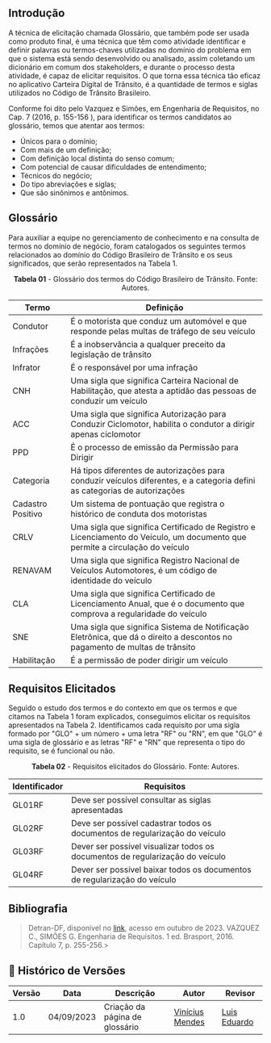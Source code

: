## Introdução
A técnica de elicitação chamada Glossário, que também pode ser usada como produto final, é uma técnica que têm como atividade identificar e definir palavras ou termos-chaves utilizadas no domínio do problema em que o sistema está sendo desenvolvido ou analisado, assim coletando um dicionário em comum dos stakeholders, e durante o processo desta atividade, é capaz de elicitar requisitos. O que torna essa técnica tão eficaz no aplicativo Carteira Digital de Trânsito, é a quantidade de termos e siglas utilizados no Código de Trânsito Brasileiro.

Conforme foi dito pelo Vazquez e Simões, em  Engenharia de Requisitos, no Cap. 7 (2016, p. 155-156  ), para identificar os termos candidatos ao glossário, temos que atentar aos termos:
- Únicos para o domínio;
- Com mais de um definição;
- Com definição local distinta do senso comum;
- Com potencial de causar dificuldades de entendimento;
- Técnicos do negócio;
- Do tipo abreviações e siglas;
- Que são sinônimos e antônimos.

## Glossário
Para auxiliar a equipe no gerenciamento de conhecimento e na consulta de termos no domínio de negócio, foram catalogados os seguintes termos relacionados ao domínio do Código Brasileiro de Trânsito e os seus significados, que serão representados na Tabela 1.

<p align="center"><b>Tabela 01</b> - Glossário dos termos do Código Brasileiro de Trânsito. Fonte: Autores.</p>

| Termo | Definição |
|-------|-----------|
|Condutor|É o motorista que conduz um automóvel e que responde pelas multas de tráfego de seu veículo |
|Infrações|É a inobservância a qualquer preceito da legislação de trânsito|
|Infrator|É o responsável por uma infração |
|CNH|Uma sigla que significa Carteira Nacional de Habilitação, que atesta a aptidão das pessoas de conduzir um veículo |
|ACC|Uma sigla que significa Autorização para Conduzir Ciclomotor, habilita o condutor a dirigir apenas ciclomotor |
|PPD|É o processo de emissão da Permissão para Dirigir |
|Categoria| Há tipos diferentes de autorizações para conduzir veículos diferentes, e a categoria defini as categorias de autorizações |
|Cadastro Positivo| Um sistema de pontuação que registra o histórico de conduta dos motoristas |
|CRLV| Uma sigla que significa Certificado de Registro e Licenciamento do Veículo, um documento que permite a circulação do veículo |
|RENAVAM| Uma sigla que significa Registro Nacional de Veículos Automotores, é um código de identidade do veículo |
|CLA|Uma sigla que significa Certificado de Licenciamento Anual, que é o documento que comprova a regularidade do veículo |
|SNE|Uma sigla que significa Sistema de Notificação Eletrônica, que dá o direito a descontos no pagamento de multas de trânsito |
|Habilitação| É a permissão de poder dirigir um veículo |

## Requisitos Elicitados
Seguido o estudo dos termos e do contexto em que os termos e que citamos na Tabela 1 foram explicados, conseguimos elicitar os requisitos apresentados na Tabela 2. Identificamos cada requisito por uma sigla formado por "GLO"  + um número +  uma letra "RF" ou "RN", em que "GLO" é uma sigla de glossário e as letras "RF" e "RN" que representa o tipo do requisito, se é funcional ou não.

<p align="center"><b>Tabela 02</b> - Requisitos elicitados do Glossário. Fonte: Autores.</p>

| Identificador | Requisitos |
|--------------|------------|
|GL01RF| Deve ser possível consultar as siglas apresentadas|
|GL02RF| Deve ser possível cadastrar todos os documentos de regularização do veículo |
|GL03RF| Dever ser possível visualizar todos os documentos de regularização do veículo|
|GL04RF| Dever ser possível baixar todos os documentos de regularização do veículo|

## Bibliografia

> Detran-DF, disponível no [link](https://www.detran.df.gov.br/), acesso em outubro de 2023.
> VAZQUEZ C., SIMÕES G.  Engenharia de Requisitos. 1 ed. Brasport, 2016. Capítulo 7, p. 255-256.>

## 📑 Histórico de Versões
| **Versão**   |   **Data**   | **Descrição** | **Autor** | **Revisor** |
|--------|---------|-----------|--------|---------|
|1.0| 04/09/2023 | Criação da página de glossário | [Vinícius Mendes](https://github.com/yabamiah)| [Luis Eduardo](https://github.com/LuisMiranda10) |
